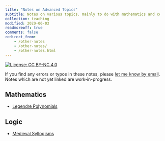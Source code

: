 ```yaml
---
title: "Notes on Advanced Topics"
subtitle: Notes on various topics, mainly to do with mathematics and computer science
collection: teaching
modified: 2020-06-03
readmoreoff: true
comments: false
redirect_from:
    - /other-notes
    - /other-notes/
    - /other-notes.html
---
```

[![License: CC BY-NC 4.0](https://img.shields.io/badge/License-CC%20BY--NC%204.0-lightgrey.svg)](https://creativecommons.org/licenses/by-nc/4.0/)

<p align="justify">
If you find any errors or typos in these notes, please <a href="mailto:luke@maths.com.mt" target="_blank">let me know by email</a>. Notes which are not yet linked are work-in-progress.
</p>

## Mathematics
 - [Legendre Polynomials]({{site.url}}/files/legendre.pdf)

## Logic
 - [Medieval Syllogisms]({{site.url}}/files/medieval-syllogisms.pdf)
